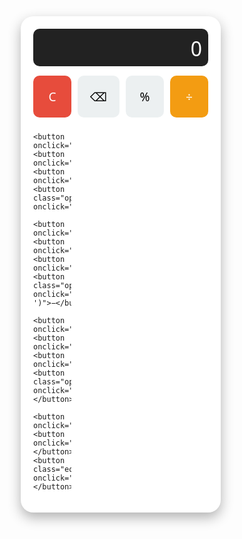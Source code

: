 <!DOCTYPE html>
<html lang="en">
<head>
  <meta charset="UTF-8">
  <title>Modern Calculator</title>
  <style>
    * {
      box-sizing: border-box;
      font-family: 'Segoe UI', sans-serif;
    }

    body {
      margin: 0;
      height: 100vh;
      display: flex;
      justify-content: center;
      align-items: center;
      background: linear-gradient(135deg, #2c3e50, #4ca1af);
    }

    .calculator {
      background-color: #fff;
      padding: 20px;
      border-radius: 20px;
      box-shadow: 0 8px 20px rgba(0, 0, 0, 0.3);
      width: 320px;
    }

    .display {
      height: 60px;
      background: #222;
      color: #fff;
      font-size: 2rem;
      padding: 10px;
      text-align: right;
      border-radius: 10px;
      overflow: hidden;
      margin-bottom: 15px;
    }

    .buttons {
      display: grid;
      grid-template-columns: repeat(4, 1fr);
      gap: 10px;
    }

    button {
      padding: 20px;
      font-size: 1.2rem;
      border: none;
      border-radius: 10px;
      background-color: #ecf0f1;
      cursor: pointer;
      transition: 0.2s;
    }

    button:hover {
      background-color: #d0d7dc;
    }

    .operator {
      background-color: #f39c12;
      color: white;
    }

    .operator:hover {
      background-color: #e67e22;
    }

    .equals {
      background-color: #2ecc71;
      color: white;
      grid-column: span 2;
    }

    .equals:hover {
      background-color: #27ae60;
    }

    .clear {
      background-color: #e74c3c;
      color: white;
    }

    .clear:hover {
      background-color: #c0392b;
    }
  </style>
</head>
<body>

<div class="calculator">
  <div class="display" id="display">0</div>
  <div class="buttons">
    <button class="clear" onclick="clearDisplay()">C</button>
    <button onclick="deleteChar()">⌫</button>
    <button onclick="append('%')">%</button>
    <button class="operator" onclick="append('/')">÷</button>

    <button onclick="append('7')">7</button>
    <button onclick="append('8')">8</button>
    <button onclick="append('9')">9</button>
    <button class="operator" onclick="append('*')">×</button>

    <button onclick="append('4')">4</button>
    <button onclick="append('5')">5</button>
    <button onclick="append('6')">6</button>
    <button class="operator" onclick="append('-')">−</button>

    <button onclick="append('1')">1</button>
    <button onclick="append('2')">2</button>
    <button onclick="append('3')">3</button>
    <button class="operator" onclick="append('+')">+</button>

    <button onclick="append('0')">0</button>
    <button onclick="append('.')">.</button>
    <button class="equals" onclick="calculate()">=</button>
  </div>
</div>

<script>
  const display = document.getElementById('display');

  function append(char) {
    if (display.innerText === '0' || display.innerText === 'Error') {
      display.innerText = char;
    } else {
      display.innerText += char;
    }
  }

  function clearDisplay() {
    display.innerText = '0';
  }

  function deleteChar() {
    if (display.innerText.length === 1 || display.innerText === 'Error') {
      display.innerText = '0';
    } else {
      display.innerText = display.innerText.slice(0, -1);
    }
  }

  function calculate() {
    try {
      display.innerText = eval(display.innerText.replace(/×/g, '*').replace(/÷/g, '/'));
    } catch (e) {
      display.innerText = 'Error';
    }
  }
</script>

</body>
</html>
